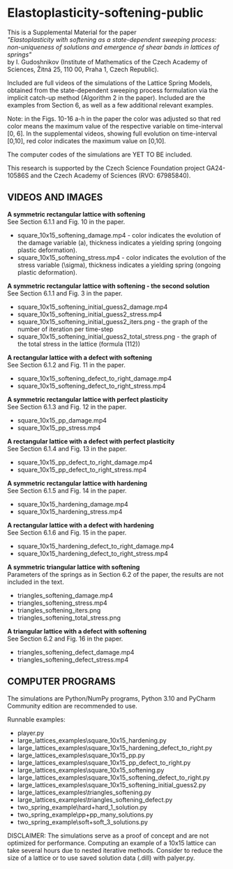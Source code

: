 # Elastoplasticity-softening-public

This is a Supplemental Material for the paper  
*"Elastoplasticity with softening as a state-dependent sweeping process: non-uniqueness of solutions and emergence of shear bands in lattices of springs"*  
by I. Gudoshnikov (Institute of Mathematics of the Czech Academy of Sciences, Žitná 25, 110 00, Praha 1, Czech Republic).

Included are full videos of the simulations of the Lattice Spring Models, obtained from the state-dependent sweeping process formulation via the implicit catch-up method (Algorithm 2 in the paper). 
Included are the examples from Section 6, as well as a few additional relevant examples.

Note: in the Figs. 10-16 a-h in the paper the color was adjusted so that red color means the maximum value of the respective variable on time-interval [0, 6]. In the supplemental videos, showing full evolution on time-interval [0,10], red color indicates the maximum value on [0,10]. 

The computer codes of the simulations are YET TO BE included.

This research is supported by the Czech Science Foundation project GA24-10586S and the Czech Academy of Sciences (RVO: 67985840).

## VIDEOS AND IMAGES
**A symmetric rectangular lattice with softening**  
See Section 6.1.1 and Fig. 10 in the paper.

* square_10x15_softening_damage.mp4  - color indicates the evolution of the damage variable (a), thickness indicates a yielding spring (ongoing plastic  deformation).
* square_10x15_softening_stress.mp4  - color indicates the evolution of the stress variable (\sigma), thickness indicates a yielding spring (ongoing plastic deformation).


**A symmetric rectangular lattice with softening - the second solution**  
See Section 6.1.1 and Fig. 3 in the paper.

* square_10x15_softening_initial_guess2_damage.mp4
* square_10x15_softening_initial_guess2_stress.mp4
* square_10x15_softening_initial_guess2_iters.png  - the graph of the number of iteration per time-step
* square_10x15_softening_initial_guess2_total_stress.png  - the graph of the total stress in the lattice (formula (112)) 


**A rectangular lattice with a defect with softening**  
See Section 6.1.2 and Fig. 11 in the paper.

* square_10x15_softening_defect_to_right_damage.mp4
* square_10x15_softening_defect_to_right_stress.mp4


**A symmetric rectangular lattice with perfect plasticity**  
See Section 6.1.3 and Fig. 12 in the paper.
  
* square_10x15_pp_damage.mp4
* square_10x15_pp_stress.mp4


**A rectangular lattice with a defect with perfect plasticity**  
See Section 6.1.4 and Fig. 13 in the paper.

* square_10x15_pp_defect_to_right_damage.mp4
* square_10x15_pp_defect_to_right_stress.mp4


**A symmetric rectangular lattice with hardening**  
See Section 6.1.5 and Fig. 14 in the paper.
  
* square_10x15_hardening_damage.mp4
* square_10x15_hardening_stress.mp4


**A rectangular lattice with a defect with hardening**  
See Section 6.1.6 and Fig. 15 in the paper.

* square_10x15_hardening_defect_to_right_damage.mp4
* square_10x15_hardening_defect_to_right_stress.mp4


**A symmetric triangular lattice with softening**  
Parameters of the springs as in Section 6.2 of the paper, the results are not included in the text.

* triangles_softening_damage.mp4
* triangles_softening_stress.mp4
* triangles_softening_iters.png
* triangles_softening_total_stress.png

**A triangular lattice with a defect with softening**  
See Section 6.2 and Fig. 16 in the paper.

* triangles_softening_defect_damage.mp4
* triangles_softening_defect_stress.mp4

## COMPUTER PROGRAMS
The simulations are Python/NumPy programs,
Python 3.10 and PyCharm Community edition are recommended to use.

Runnable examples:
* player.py
* large_lattices_examples\square_10x15_hardening.py
* large_lattices_examples\square_10x15_hardening_defect_to_right.py
* large_lattices_examples\square_10x15_pp.py
* large_lattices_examples\square_10x15_pp_defect_to_right.py
* large_lattices_examples\square_10x15_softening.py
* large_lattices_examples\square_10x15_softening_defect_to_right.py
* large_lattices_examples\square_10x15_softening_initial_guess2.py
* large_lattices_examples\triangles_softening.py
* large_lattices_examples\triangles_softening_defect.py
* two_spring_example\hard+hard_1_solution.py
* two_spring_example\pp+pp_many_solutions.py
* two_spring_example\soft+soft_3_solutions.py

DISCLAIMER: The simulations serve as a proof of concept and are not optimized for performance. Computing an example of a 10x15 lattice can take several hours due to nested iterative methods. Consider to reduce the size of a lattice or to use saved solution data (.dill) with palyer.py. 

